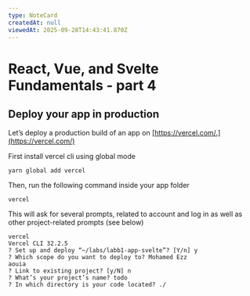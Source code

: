 ```yaml
---
type: NoteCard
createdAt: null
viewedAt: 2025-09-28T14:43:41.870Z
---
```


# React, Vue, and Svelte Fundamentals - part 4
## Deploy your app in production

Let’s deploy a production build of an app on [https://vercel.com/.](https://vercel.com/)

First install vercel cli using global mode

```auto
yarn global add vercel
```

Then, run the following command inside your app folder

```auto
vercel
```

This will ask for several prompts, related to account and log in as well as other project-related prompts (see below)

```auto
vercel
Vercel CLI 32.2.5
? Set up and deploy “~/labs/labb1-app-svelte”? [Y/n] y
? Which scope do you want to deploy to? Mohamed Ezz
aouia
? Link to existing project? [y/N] n
? What’s your project’s name? todo
? In which directory is your code located? ./
```

